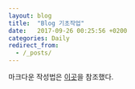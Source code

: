 ```yaml
---
layout: blog
title:  "Blog 기초작업"
date:   2017-09-26 00:25:56 +0200
categories: Daily
redirect_from:
  - /_posts/
---
```


마크다운 작성법은 [이곳][이_곳]을 참조했다.

[이_곳]: http://blog.hyeyoonjung.com/2017/05/30/how-to-use-markdown/
